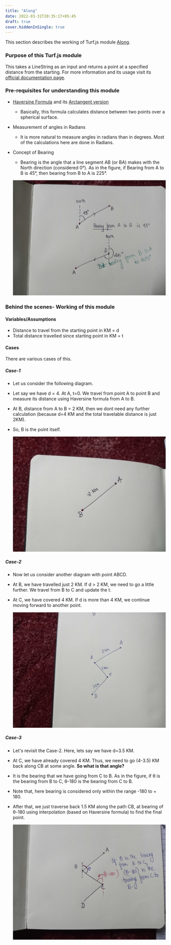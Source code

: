 ```yaml
---
title: "Along"
date: 2022-03-31T20:35:17+05:45
draft: true
cover.hiddenInSingle: true
---
```


This section describes the working of Turf.js module [Along](https://turfjs.org/docs/#along).

### Purpose of this Turf.js module

This takes a LineString as an input and returns a point at a specified distance from the starting. For more information and its usage visit its [official documentation page](https://turfjs.org/docs/#along).

### Pre-requisites for understanding this module

- [Haversine Formula](Link) and its [Arctangent version](Link)
  - Basically, this formula calculates distance between two points over a spherical surface.
- Measurement of angles in Radians
  - It is more natural to measure angles in radians than in degrees. Most of the calculations here are done in Radians.
- Concept of Bearing

  - Bearing is the angle that a line segment AB (or BA) makes with the North direction (considered 0°). As in the figure, if Bearing from A to B is 45°, then bearing from B to A is 225°.

  ![Figure 1](/unturf/images/1.jpg)

### Behind the scenes- Working of this module

#### Variables/Assumptions

- Distance to travel from the starting point in KM = d
- Total distance travelled since starting point in KM = t

#### Cases

There are various cases of this.

##### Case-1

- Let us consider the following diagram.
- Let say we have d = 4. At A, t=0. We travel from point A to point B and measure its distance using Haversine formula from A to B.
- At B, distance from A to B = 2 KM, then we dont need any further calculation (because d=4 KM and the total travelable distance is just 2KM).
- So, B is the point itself.

  ![Figure 2](/unturf/images/2.jpg)

##### Case-2

- Now let us consider another diagram with point ABCD.
- At B, we have travelled just 2 KM. If d > 2 KM, we need to go a little further. We travel from B to C and update the t.
- At C, we have covered 4 KM. If d is more than 4 KM, we continue moving forward to another point.

  ![Figure 3](/unturf/images/3.jpg)

##### Case-3

- Let's revisit the Case-2. Here, lets say we have d=3.5 KM.
- At C, we have already covered 4 KM. Thus, we need to go (4-3.5) KM back along CB at some angle. **So what is that angle?**
- It is the bearing that we have going from C to B. As in the figure, if θ is the bearing from B to C, θ-180 is the bearing from C to B.
- Note that, here bearing is considered only within the range -180 to + 180.
- After that, we just traverse back 1.5 KM along the path CB, at bearing of θ-180 using interpolation (based on Haversine formula) to find the final point.

  ![Figure 4](/unturf/images/4.jpg)
